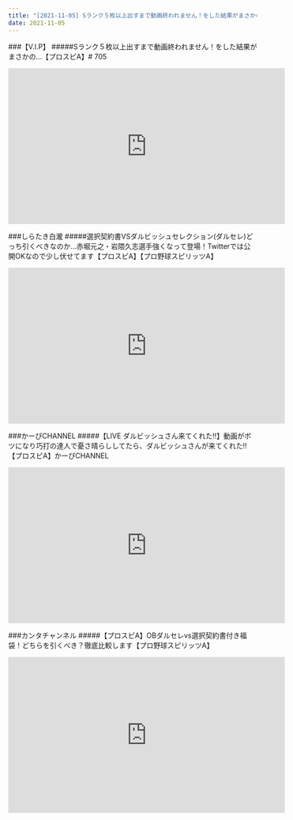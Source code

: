 ```yaml
---
title: "[2021-11-05] Sランク５枚以上出すまで動画終われません！をした結果がまさかの...【プロスピA】# 705 他"
date: 2021-11-05
---
```

###【V.I.P】
#####Sランク５枚以上出すまで動画終われません！をした結果がまさかの...【プロスピA】# 705
<iframe width="560" height="315" src="https://www.youtube.com/embed/t7G8X-RkwSw" frameborder="0" allow="accelerometer; autoplay; clipboard-write; encrypted-media; gyroscope; picture-in-picture" allowfullscreen></iframe>

###しらたき白瀧
#####選択契約書VSダルビッシュセレクション(ダルセレ)どっち引くべきなのか…赤堀元之・岩隈久志選手強くなって登場！Twitterでは公開OKなので少し伏せてます【プロスピA】【プロ野球スピリッツA】
<iframe width="560" height="315" src="https://www.youtube.com/embed/0Om2S6MA8mE" frameborder="0" allow="accelerometer; autoplay; clipboard-write; encrypted-media; gyroscope; picture-in-picture" allowfullscreen></iframe>

###かーぴCHANNEL
#####【LIVE ダルビッシュさん来てくれた‼︎】動画がボツになり巧打の達人で憂さ晴らししてたら、ダルビッシュさんが来てくれた!!【プロスピA】かーぴCHANNEL
<iframe width="560" height="315" src="https://www.youtube.com/embed/p2t-2gq9G5c" frameborder="0" allow="accelerometer; autoplay; clipboard-write; encrypted-media; gyroscope; picture-in-picture" allowfullscreen></iframe>

###カンタチャンネル
#####【プロスピA】OBダルセレvs選択契約書付き福袋！どちらを引くべき？徹底比較します【プロ野球スピリッツA】
<iframe width="560" height="315" src="https://www.youtube.com/embed/JroeSyqGBR8" frameborder="0" allow="accelerometer; autoplay; clipboard-write; encrypted-media; gyroscope; picture-in-picture" allowfullscreen></iframe>

